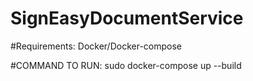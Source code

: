 # SignEasyDocumentService

#Requirements: Docker/Docker-compose

#COMMAND TO RUN:  sudo docker-compose up --build
